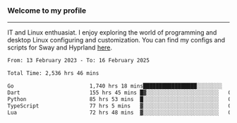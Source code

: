 ### Welcome to my profile

---

IT and Linux enthuasiat. I enjoy exploring the world of programming and desktop Linux configuring and customization. You can find my configs and scripts for Sway and Hyprland [here](https://github.com/uroborosq/mess-of-linux-configurations).

<!-- <div display="block">
 	<img align="left" width="48%" alt="isocalendar" src=".github/metrics/isocalendar_metrics.svg" />
	<img align="center" width="48%" alt="contributions" src=".github/metrics/contributions_metrics.svg" />
	<img align="center" alt="languages" src=".github/metrics/languages_metrics.svg" />
</div> -->

<!-- ![](https://komarev.com/ghpvc/?username=uroborosq&color=success&style=flat-square) -->
<!-- [](https://img.shields.io/github/last-commit/uroborosq/uroborosq?label=Profile%20updated&style=flat-square) -->

<!--START_SECTION:waka-->

```txt
From: 13 February 2023 - To: 16 February 2025

Total Time: 2,536 hrs 46 mins

Go                        1,740 hrs 18 mins█████████████████░░░░░░░░   67.97 %
Dart                      155 hrs 45 mins █▓░░░░░░░░░░░░░░░░░░░░░░░   06.08 %
Python                    85 hrs 53 mins  █░░░░░░░░░░░░░░░░░░░░░░░░   03.35 %
TypeScript                77 hrs 5 mins   ▓░░░░░░░░░░░░░░░░░░░░░░░░   03.01 %
Lua                       72 hrs 48 mins  ▓░░░░░░░░░░░░░░░░░░░░░░░░   02.84 %
```

<!--END_SECTION:waka-->
